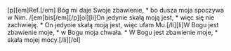 [p][em]Ref.[/em] Bóg mi daje Swoje zbawienie, * bo dusza moja spoczywa w Nim. /[em]bis[/em][/p][ol][li]On jedynie skałą moją jest, * więc się nie zachwieję. * On jedynie skałą moją jest, więc ufam Mu.[/li][li]W Bogu jest zbawienie moje, * w Bogu moja chwała. * W Bogu jest zbawienie moje, * skała mojej mocy.[/li][/ol]